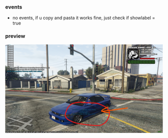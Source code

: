 ### events

- no events, if u copy and pasta it works fine, just check if showlabel = true

### preview
![screenshot from vehiclelabel ingame](./preview.png)